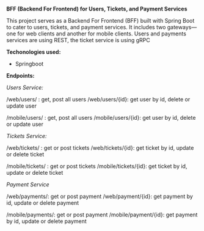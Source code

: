 
**BFF (Backend For Frontend) for Users, Tickets, and Payment Services**


This project serves as a Backend For Frontend (BFF) built with Spring Boot to cater to users, tickets, and payment services. It includes two gateways—one for web clients and another for mobile clients. Users and payments services are using REST, the ticket service is using gRPC


**Techonologies used:**

- Springboot

  

**Endpoints:**

_Users Service:_

/web/users/ : get, post all users
/web/users/{id}: get user by id, delete or update user

/mobile/users/ : get, post all users
/mobile/users/{id}: get user by id, delete or update user


_Tickets Service:_

/web/tickets/ : get or post tickets
/web/tickets/{id}: get ticket by id, update or delete ticket

/mobile/tickets/ : get or post tickets
/mobile/tickets/{id}: get ticket by id, update or delete ticket

_Payment Service_

/web/payments/: get or post payment
/web/payment/{id}: get payment by id, update or delete payment

/mobile/payments/: get or post payment
/mobile/payment/{id}: get payment by id, update or delete payment
